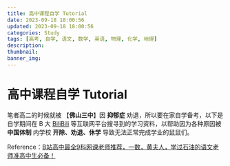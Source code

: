 ```yaml
---
title: 高中课程自学 Tutorial
date: 2023-09-18 18:00:56
updated: 2023-09-18 18:00:56
categories: Study 
tags: [高考, 自学, 语文, 数学, 英语, 物理, 化学, 地理]
description: 
thumbnail: 
banner_img:
---
```


# 高中课程自学 Tutorial

笔者高二的时候就被 【**佛山三中**】因 **抑郁症** 劝退，所以要在家自学备考，以下是自学期间在 B 大 [BiliBili](www.bilibili.com) 等互联网平台搜寻到的学习资料，以帮助因为各种原因被 **中国体制** 内学校 **开除、劝退、休学** 导致无法正常完成学业的鼠鼠们。

Reference：[B站高中最全9科网课老师推荐，一数，黄夫人，学过石油的语文老师准高中生必备！](https://www.bilibili.com/video/BV1Sp4y137h1/?)


